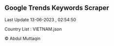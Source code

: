 

## Google Trends Keywords Scraper 
 
Last Update 13-06-2023 , 02:54:50

Country List :
VIETNAM.json



© Abdul Muttaqin 
